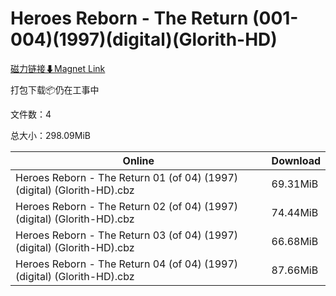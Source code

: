 # Heroes Reborn - The Return (001-004)(1997)(digital)(Glorith-HD)

[磁力链接⬇Magnet Link](magnet:?xt=urn:btih:84b23985d8f29c003d84630a7c1dee3d7c225d6c&dn=Heroes%20Reborn%20-%20The%20Return%20%28001-004%29%281997%29%28digital%29%28Glorith-HD%29)

打包下载📦仍在工事中

文件数：4

总大小：298.09MiB

Online | Download
--- | ---
Heroes Reborn - The Return 01 (of 04) (1997) (digital) (Glorith-HD).cbz | 69.31MiB
Heroes Reborn - The Return 02 (of 04) (1997) (digital) (Glorith-HD).cbz | 74.44MiB
Heroes Reborn - The Return 03 (of 04) (1997) (digital) (Glorith-HD).cbz | 66.68MiB
Heroes Reborn - The Return 04 (of 04) (1997) (digital) (Glorith-HD).cbz | 87.66MiB